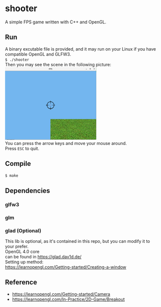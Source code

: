 # shooter
A simple FPS game written with C++ and OpenGL.

## Run
A binary excutable file is provided, and it may run on your Linux if you have compatible OpenGL and GLFW3.  
`$ ./shooter`  
Then you may see the scene in the following picture:  
<img src="images/shooter.png" width="300">  
You can press the arrow keys and move your mouse around.  
Press `ESC` to quit.
## Compile
`$ make`
## Dependencies
### glfw3
### glm
### glad (Optional)
This lib is optional, as it's contained in this repo, but you can modify it to your prefer.  
OpenGL 4.0 core  
can be found in https://glad.dav1d.de/  
Setting up method:  
https://learnopengl.com/Getting-started/Creating-a-window  
## Reference
- https://learnopengl.com/Getting-started/Camera
- https://learnopengl.com/In-Practice/2D-Game/Breakout
